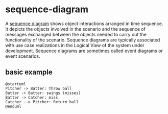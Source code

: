 # sequence-diagram

A [sequence diagram](https://en.wikipedia.org/wiki/Sequence_diagram "sequence diagram from wikipedia") shows object interactions arranged in time sequence. It depicts the objects involved in the scenario and the sequence of messages exchanged between the objects needed to carry out the functionality of the scenario. Sequence diagrams are typically associated with use case realizations in the Logical View of the system under development. Sequence diagrams are sometimes called event diagrams or event scenarios.

## basic example

```
@startuml
Pitcher -> Batter: Throw ball
Batter -> Batter: swings (misses)
Batter -> Catcher: miss
Catcher --> Pitcher: Return ball
@enduml
```





